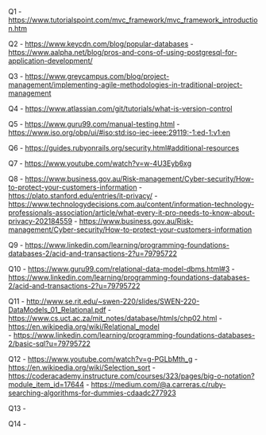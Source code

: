 Q1  - https://www.tutorialspoint.com/mvc_framework/mvc_framework_introduction.htm

Q2  - https://www.keycdn.com/blog/popular-databases
    - https://www.aalpha.net/blog/pros-and-cons-of-using-postgresql-for-application-development/

Q3  - https://www.greycampus.com/blog/project-management/implementing-agile-methodologies-in-traditional-project-management

Q4  - https://www.atlassian.com/git/tutorials/what-is-version-control

Q5  - https://www.guru99.com/manual-testing.html
    - https://www.iso.org/obp/ui/#iso:std:iso-iec-ieee:29119:-1:ed-1:v1:en

Q6  - https://guides.rubyonrails.org/security.html#additional-resources

Q7  - https://www.youtube.com/watch?v=w-4U3Eyb6xg

Q8  - https://www.business.gov.au/Risk-management/Cyber-security/How-to-protect-your-customers-information
    - https://plato.stanford.edu/entries/it-privacy/
    - https://www.technologydecisions.com.au/content/information-technology-professionals-association/article/what-every-it-pro-needs-to-know-about-privacy-202184559 
    - https://www.business.gov.au/Risk-management/Cyber-security/How-to-protect-your-customers-information 

Q9  - https://www.linkedin.com/learning/programming-foundations-databases-2/acid-and-transactions-2?u=79795722

Q10 - https://www.guru99.com/relational-data-model-dbms.html#3
    - https://www.linkedin.com/learning/programming-foundations-databases-2/acid-and-transactions-2?u=79795722

Q11 - http://www.se.rit.edu/~swen-220/slides/SWEN-220-DataModels_01_Relational.pdf
    - https://www.cs.uct.ac.za/mit_notes/database/htmls/chp02.html
    - https://en.wikipedia.org/wiki/Relational_model    
    - https://www.linkedin.com/learning/programming-foundations-databases-2/basic-sql?u=79795722  

Q12 - https://www.youtube.com/watch?v=g-PGLbMth_g
    - https://en.wikipedia.org/wiki/Selection_sort
    - https://coderacademy.instructure.com/courses/323/pages/big-o-notation?module_item_id=17644
    - https://medium.com/@a.carreras.c/ruby-searching-algorithms-for-dummies-cdaadc277923

Q13 -

Q14 -